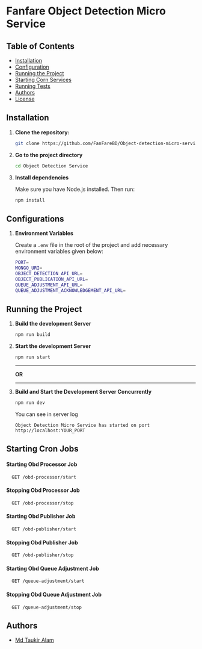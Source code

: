 # Fanfare Object Detection Micro Service

## Table of Contents

- [Installation](#Installation)
- [Configuration](#configuration)
- [Running the Project](#running-the-project)
- [Starting Corn Services](#starting-cron-services)
- [Running Tests](#running-tests)
- [Authors](#authors)
- [License](#license)

## Installation

1. **Clone the repository:**

   ```sh
   git clone https://github.com/FanFareBD/Object-detection-micro-service
   ```

2. **Go to the project directory**
   ```sh
   cd Object Detection Service
   ```
3. **Install dependencies**

   Make sure you have Node.js installed. Then run:

   ```sh
   npm install
   ```

## Configurations

1. **Environment Variables**

   Create a `.env` file in the root of the project and add necessary environment variables given below:

   ```sh
   PORT=
   MONGO_URI=
   OBJECT_DETECTION_API_URL=
   OBJECT_PUBLICATION_API_URL=
   QUEUE_ADJUSTMENT_API_URL=
   QUEUE_ADJUSTMENT_ACKNOWLEDGEMENT_API_URL=
   ```

## Running the Project

1. **Build the development Server**

   ```sh
   npm run build

   ```

2. **Start the development Server**

   ```sh
   npm run start

   ```

   ***

   **OR**

   ***

3. **Build and Start the Development Server Concurrently**

   ```sh
   npm run dev

   ```

   You can see in server log

   `Object Detection Micro Service has started on port http://localhost:YOUR_PORT`

## Starting Cron Jobs

#### Starting Obd Processor Job

```http
  GET /obd-processor/start
```

#### Stopping Obd Processor Job

```http
  GET /obd-processor/stop
```

#### Starting Obd Publisher Job

```http
  GET /obd-publisher/start
```

#### Stopping Obd Publisher Job

```http
  GET /obd-publisher/stop
```

#### Starting Obd Queue Adjustment Job

```http
  GET /queue-adjustment/start
```

#### Stopping Obd Queue Adjustment Job

```http
  GET /queue-adjustment/stop
```

## Authors

- [Md Taukir Alam](https://github.com/NullPointError07)
